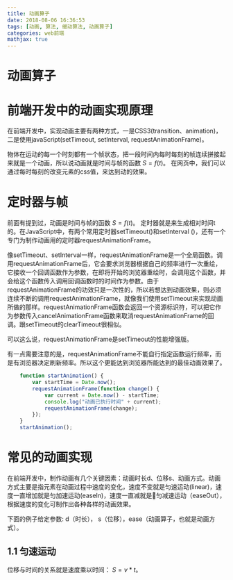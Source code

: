 ```yaml
---
title: 动画算子
date: 2018-08-06 16:36:53
tags: [动画, 算法, 缓动算法, 动画算子]
categories: web前端
mathjax: true
---
```

动画算子
=======

# 前端开发中的动画实现原理
在前端开发中，实现动画主要有两种方式，一是CSS3(transition、animation)，二是使用javaScript(setTimeout, setInterval, requestAnimationFrame)。

物体在运动的每一个时刻都有一个帧状态，把一段时间内每时每刻的帧连续拼接起来就是一个动画，所以说动画就是时间与帧的函数 $S = f(t)$。
在网页中，我们可以通过每时每刻的改变元素的css值，来达到动的效果。

# 定时器与帧

前面有提到过，动画是时间与帧的函数 $S = f(t)$。 定时器就是来生成相对时间t的。在JavaScript中，有两个常用定时器setTimeout()和setInterval ()，还有一个专门为制作动画用的定时器requestAnimationFrame。

像setTimeout、setInterval一样，requestAnimationFrame是一个全局函数。调用requestAnimationFrame后，它会要求浏览器根据自己的频率进行一次重绘，它接收一个回调函数作为参数，在即将开始的浏览器重绘时，会调用这个函数，并会给这个函数传入调用回调函数时的时间作为参数。由于requestAnimationFrame的功效只是一次性的，所以若想达到动画效果，则必须连续不断的调用requestAnimationFrame，就像我们使用setTimeout来实现动画所做的那样。requestAnimationFrame函数会返回一个资源标识符，可以把它作为参数传入cancelAnimationFrame函数来取消requestAnimationFrame的回调。跟setTimeout的clearTimeout很相似。

​可以这么说，requestAnimationFrame是setTimeout的性能增强版。

​有一点需要注意的是，requestAnimationFrame不能自行指定函数运行频率，而是有浏览器决定刷新频率。所以这个更能达到浏览器所能达到的最佳动画效果了。

```javascript
    function startAnimation() {
        var startTime = Date.now();
        requestAnimationFrame(function change() {
            var current = Date.now() - startTime;
            console.log("动画已执行时间" + current);
            requestAnimationFrame(change);
        });
    }
    startAnimation();
```

# 常见的动画实现
在前端开发中，制作动画有几个关键因素：动画时长d、位移s、动画方式。动画方式主要是指元素在动画过程中速度的变化，速度不变就是匀速运动(linear)，速度一直增加就是匀加速运动(easeIn)，速度一直减就是匀减速运动（easeOut），根据速度的变化可制作出各种各样的动画效果。

<!-- ```HTML
<div></div>

``` -->
下面的例子给定参数: d（时长）， s（位移），ease（动画算子，也就是动画方式）。

## 1.1 匀速运动
位移与时间的关系就是速度乘以时间： $S = v * t$。
```


```



